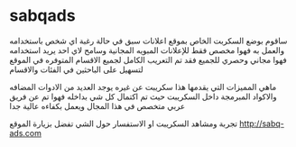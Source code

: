 sabqads
=======

ساقوم بوضع السكربت الخاص بموقع اعلانات سبق في حالة رغبة اي شخص باستخدامه والعمل به فهوا مخصص فقط للإعلانات المبويه المجانية   وسامح لاي احد يريد استخدامه فهوا مجاني وحصري للجميع فقد تم التعريب الكامل لجميع الاقسام المتوفره في الموقع لتسهيل على الباحثين في الفئات والاقسام 

ماهي المميزات التي يقدمها هذا سكريبت عن غيره 
يوجد العديد من الادوات المضافه والاكواد المبرمجة داخل السكريبت حيث تم اكتمال كل شي بداخله فهوا تم عن فريق عربي متخصص في هذا المجال ويعمل بكفاءه عالية جدا 

تجربة ومشاهد السكريبت او الاستفسار حول الشي تفضل بزيارة الموقع
http://sabq-ads.com

